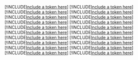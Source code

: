 [!INCLUDE[Include a token here](refs1521692412270/r1.md)]
[!INCLUDE[Include a token here](refs1521692412270/r2.md)]
[!INCLUDE[Include a token here](refs1521692412270/r3.md)]
[!INCLUDE[Include a token here](refs1521692412270/r4.md)]
[!INCLUDE[Include a token here](refs1521692412270/r5.md)]
[!INCLUDE[Include a token here](refs1521692412270/r6.md)]
[!INCLUDE[Include a token here](refs1521692412270/r7.md)]
[!INCLUDE[Include a token here](refs1521692412270/r8.md)]
[!INCLUDE[Include a token here](refs1521692412270/r9.md)]
[!INCLUDE[Include a token here](refs1521692412270/r10.md)]
[!INCLUDE[Include a token here](refs1521692412270/r11.md)]
[!INCLUDE[Include a token here](refs1521692412270/r12.md)]
[!INCLUDE[Include a token here](refs1521692412270/r13.md)]
[!INCLUDE[Include a token here](refs1521692412270/r14.md)]
[!INCLUDE[Include a token here](refs1521692412270/r15.md)]
[!INCLUDE[Include a token here](refs1521692412270/r16.md)]
[!INCLUDE[Include a token here](refs1521692412270/r17.md)]
[!INCLUDE[Include a token here](refs1521692412270/r18.md)]
[!INCLUDE[Include a token here](refs1521692412270/r19.md)]
[!INCLUDE[Include a token here](refs1521692412270/r20.md)]